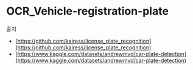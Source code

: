 # OCR_Vehicle-registration-plate
출처 
* [https://github.com/kairess/license_plate_recognition](https://github.com/kairess/license_plate_recognition)   
* [https://www.kaggle.com/datasets/andrewmvd/car-plate-detection](https://www.kaggle.com/datasets/andrewmvd/car-plate-detection)
